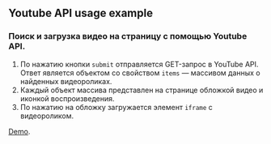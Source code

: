 ## Youtube API usage example
### Поиск и загрузка видео на страницу с помощью Youtube API.

1. По нажатию кнопки `submit` отправляется GET-запрос в YouTube API. Ответ является объектом со свойством `items` — массивом данных о найденных видеороликах.
2. Каждый объект массива представлен на странице обложкой видео и иконкой воспроизведения.
3. По нажатию на обложку загружается элемент `iframe` с видеороликом.

[Demo](https://ithrforu.github.io/youtube-api/).
